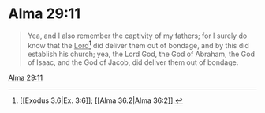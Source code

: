 # Alma 29:11

> Yea, and I also remember the captivity of my fathers; for I surely do know that the <u>Lord</u>[^a] did deliver them out of bondage, and by this did establish his church; yea, the Lord God, the God of Abraham, the God of Isaac, and the God of Jacob, did deliver them out of bondage.

[Alma 29:11](https://www.churchofjesuschrist.org/study/scriptures/bofm/alma/29?lang=eng&id=p11#p11)


[^a]: [[Exodus 3.6|Ex. 3:6]]; [[Alma 36.2|Alma 36:2]].  
